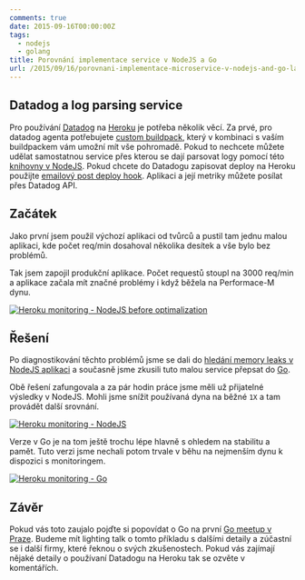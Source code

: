 ```yaml
---
comments: true
date: 2015-09-16T00:00:00Z
tags:
  - nodejs
  - golang
title: Porovnání implementace service v NodeJS a Go
url: /2015/09/16/porovnani-implementace-microservice-v-nodejs-and-go-lang/
---
```


## Datadog a log parsing service

Pro používání [Datadog](https://www.datadoghq.com/) na [Heroku](https://heroku.com) je potřeba několik věcí.
Za prvé, pro datadog agenta potřebujete [custom buildpack](https://github.com/miketheman/heroku-buildpack-datadog.git), který v kombinaci s vaším buildpackem vám umožní mít vše pohromadě. Pokud to nechcete můžete udělat samostatnou service přes kterou se dají parsovat logy pomocí této [knihovny v NodeJS](https://github.com/ozinc/heroku-datadog-drain).
Pokud chcete do Datadogu zapisovat deploy na Heroku použijte [emailový post deploy hook](https://devcenter.heroku.com/articles/deploy-hooks#email).
Aplikaci a její metriky můžete posílat přes Datadog API.

<!--more-->

## Začátek

Jako první jsem použil výchozí aplikaci od tvůrců a pustil tam jednu malou aplikaci, kde počet req/min dosahoval několika desítek a vše bylo bez problémů.

Tak jsem zapojil produkční aplikace. Počet requestů stoupl na 3000 req/min a aplikace začala mít značné problémy i když běžela na Performace-M dynu.

<a href="{{ root_url }}/images/drain/01.png"><img class="center" src="{{ root_url }}/images/drain/01.png" alt="Heroku monitoring - NodeJS before optimalization" /></a>

## Řešení

Po diagnostikování těchto problémů jsme se dali do [hledání memory leaks v NodeJS aplikaci](https://github.com/apiaryio/heroku-datadog-drain) a současně jsme zkusili tuto malou service přepsat do [Go](https://github.com/apiaryio/heroku-datadog-drain-golang).

Obě řešení zafungovala a za pár hodin práce jsme měli už přijatelné výsledky v NodeJS. Mohli jsme snížit používaná dyna na běžné `1X` a tam provádět další srovnání.

<a href="{{ root_url }}/images/drain/02.png"><img class="center" src="{{ root_url }}/images/drain/02.png" alt="Heroku monitoring - NodeJS" /></a>

Verze v Go je na tom ještě trochu lépe hlavně s ohledem na stabilitu a pamět. Tuto verzi jsme nechali potom trvale v běhu na nejmenším dynu k dispozici s monitoringem.

<a href="{{ root_url }}/images/drain/03.png"><img class="center" src="{{ root_url }}/images/drain/03.png" alt="Heroku monitoring - Go" /></a>

## Závěr

Pokud vás toto zaujalo pojďte si popovídat o Go na první [Go meetup v Praze](https://srazy.info/golang-meetup/5676). Budeme mít lighting talk o tomto příkladu s dalšími detaily a zúčastní se i další firmy, které řeknou o svých zkušenostech. Pokud vás zajímají nějaké detaily o používaní Datadogu na Heroku tak se ozvěte v komentářích.


